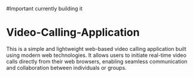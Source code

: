 #Important
currently building it

# Video-Calling-Application
This is a simple and lightweight web-based video calling application built using modern web technologies. It allows users to initiate real-time video calls directly from their web browsers, enabling seamless communication and collaboration between individuals or groups.
